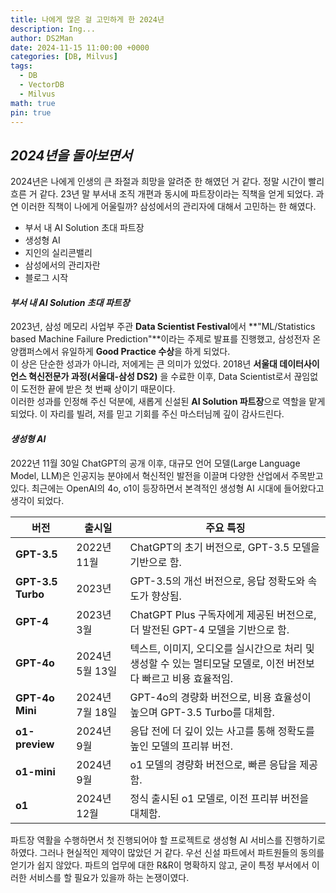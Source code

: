 ```yaml
---
title: 나에게 많은 걸 고민하게 한 2024년
description: Ing...
author: DS2Man
date: 2024-11-15 11:00:00 +0000
categories: [DB, Milvus]
tags:
  - DB
  - VectorDB
  - Milvus
math: true
pin: true
---
```


## *2024년을  돌아보면서*

<!--
https://github.com/Team-Neighborhood/I-want-to-study-Data-Science/wiki/데이터-분야의-직군-소개
-->

2024년은 나에게 인생의 큰 좌절과 희망을 알려준 한 해였던 거 같다. 정말 시간이 빨리 흐른 거 같다. 23년 말 부서내 조직 개편과 동시에 파트장이라는 직책을 얻게 되었다. 과연 이러한 직책이 나에게 어울릴까? 삼성에서의 관리자에 대해서 고민하는 한 해였다.

- 부서 내 AI Solution 초대 파트장
- 생성형 AI
- 지인의 실리콘밸리
- 삼성에서의 관리자란
- 블로그 시작

#### *부서 내 AI Solution 초대 파트장*

2023년, 삼성 메모리 사업부 주관 **Data Scientist Festival**에서 **"ML/Statistics based Machine Failure Prediction"**이라는 주제로 발표를 진행했고, 삼성전자 온양캠퍼스에서 유일하게 **Good Practice 수상**을 하게 되었다.    
이 상은 단순한 성과가 아니라, 저에게는 큰 의미가 있었다. 2018년 **서울대 데이터사이언스 혁신전문가 과정(서울대-삼성 DS2)** 을 수료한 이후, Data Scientist로서 끊임없이 도전한 끝에 받은 첫 번째 상이기 때문이다.    
이러한 성과를 인정해 주신 덕분에, 새롭게 신설된 **AI Solution 파트장**으로 역할을 맡게 되었다. 이 자리를 빌려, 저를 믿고 기회를 주신 마스터님께 깊이 감사드린다.

#### *생성형 AI*

2022년 11월 30일 ChatGPT의 공개 이후, 대규모 언어 모델(Large Language Model, LLM)은 인공지능 분야에서 혁신적인 발전을 이끌며 다양한 산업에서 주목받고 있다. 최근에는 OpenAI의 4o, o1이 등장하면서 본격적인 생성형 AI 시대에 들어왔다고 생각이 되었다. 

|**버전**|**출시일**|**주요 특징**|
|---|---|---|
|**GPT-3.5**|2022년 11월|ChatGPT의 초기 버전으로, GPT-3.5 모델을 기반으로 함.|
|**GPT-3.5 Turbo**|2023년|GPT-3.5의 개선 버전으로, 응답 정확도와 속도가 향상됨.|
|**GPT-4**|2023년 3월|ChatGPT Plus 구독자에게 제공된 버전으로, 더 발전된 GPT-4 모델을 기반으로 함.|
|**GPT-4o**|2024년 5월 13일|텍스트, 이미지, 오디오를 실시간으로 처리 및 생성할 수 있는 멀티모달 모델로, 이전 버전보다 빠르고 비용 효율적임.|
|**GPT-4o Mini**|2024년 7월 18일|GPT-4o의 경량화 버전으로, 비용 효율성이 높으며 GPT-3.5 Turbo를 대체함.|
|**o1-preview**|2024년 9월|응답 전에 더 깊이 있는 사고를 통해 정확도를 높인 모델의 프리뷰 버전.|
|**o1-mini**|2024년 9월|o1 모델의 경량화 버전으로, 빠른 응답을 제공함.|
|**o1**|2024년 12월|정식 출시된 o1 모델로, 이전 프리뷰 버전을 대체함.|

파트장 역활을 수행하면서 첫 진행되어야 할 프로젝트로 생성형 AI 서비스를 진행하기로 하였다. 그러나 현실적인 제약이 많았던 거 같다. 우선 신설 파트에서 파트원들의 동의를 얻기가 쉽지 않았다. 파트의 업무에 대한 R&R이 명확하지 않고, 굳이 특정 부서에서 이러한 서비스를 할 필요가 있을까 하는 논쟁이였다.  